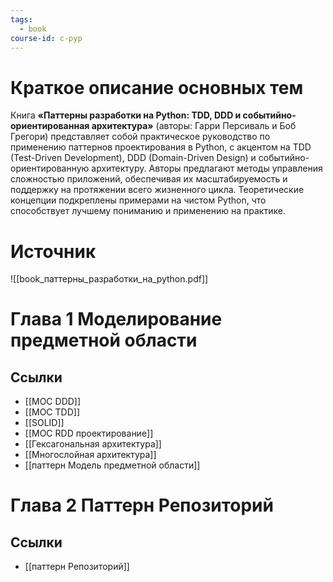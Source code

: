 ```yaml
---
tags:
  - book
course-id: c-pyp
---
```

# Краткое описание основных тем
Книга **«Паттерны разработки на Python: TDD, DDD и событийно-ориентированная архитектура»** (авторы: Гарри Персиваль и Боб Грегори) представляет собой практическое руководство по применению паттернов проектирования в Python, с акцентом на TDD (Test-Driven Development), DDD (Domain-Driven Design) и событийно-ориентированную архитектуру. Авторы предлагают методы управления сложностью приложений, обеспечивая их масштабируемость и поддержку на протяжении всего жизненного цикла. Теоретические концепции подкреплены примерами на чистом Python, что способствует лучшему пониманию и применению на практике.

# Источник

![[book_паттерны_разработки_на_python.pdf]]

# Глава 1 Моделирование предметной области 
## Ссылки
- [[MOC DDD]]
- [[MOC TDD]]
- [[SOLID]]
- [[MOC RDD проектирование]]
- [[Гексагональная архитектура]]
- [[Многослойная архитектура]]
- [[паттерн Модель предметной области]]
# Глава 2 Паттерн Репозиторий 

## Ссылки 
- [[паттерн Репозиторий]]